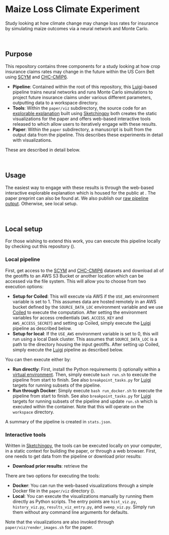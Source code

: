 # Maize Loss Climate Experiment
Study looking at how climate change may change loss rates for insurance by simulating maize outcomes via a neural network and Monte Carlo.

<br>

## Purpose 
This repository contains three components for a study looking at how crop insurance claims rates may change in the future within the US Corn Belt using [SCYM]() and [CHC-CMIP6]().

 - **Pipeline**: Contained within the root of this repository, this [Luigi]()-based pipeline trains neural networks and runs Monte Carlo simulations to project future insurance claims under various different parameters, outputting data to a workspace directory.
 - **Tools**: Within the `paper/viz` subdirectory, the source code for an [explorable explanation]() built using [Sketchingpy]() both creates the static visualizations for the paper and offers web-based interactive tools released to []() which allow users to iteratively engage with these results.
 - **Paper**: Within the `paper` subdirectory, a manuscript is built from the output data from the pipeline. This describes these experiments in detail with visualizations.

These are described in detail below.

<br>

## Usage
The easiest way to engage with these results is through the web-based interactive explorable explanation which is housed for the public at . The paper preprint can also be found at. We also publish our [raw pipeline output](). Otherwise, see local setup.

<br>

## Local setup
For those wishing to extend this work, you can execute this pipeline locally by checking out this repository ().

### Local pipeline
First, get access to the [SCYM]() and [CHC-CMIP6]() datasets and download all of the geotiffs to an AWS S3 Bucket or another location which can be accessed via the file system. This will allow you to choose from two execution options:

 - **Setup for Coiled**: This will execute via AWS if the `USE_AWS` environment variable is set to 1. This assumes data are hosted remotely in an AWS bucket defined by the `SOURCE_DATA_LOC` environment variable and we use [Coiled]() to execute the computation. After setting the environment variables for access credientials (`AWS_ACCESS_KEY` and `AWS_ACCESS_SECRET`) and setting up Coiled, simply execute the [Luigi]() pipeline as described below.
 - **Setup for local**: If the `USE_AWS` environment variable is set to 0, this will run using a local Dask cluster. This assumes that `SOURCE_DATA_LOC` is a path to the directory housing the input geotiffs. After setting up Coiled, simply execute the [Luigi]() pipeline as described below.

You can then execute either by:

 - **Run directly**: First, install the Python requirements () optionally within a [virtual environment](). Then, simply execute `bash run.sh` to execute the pipeline from start to finish. See also `breakpoint_tasks.py` for [Luigi]() targets for running subsets of the pipeline. 
 - **Run through Docker**: Simply execute `bash run_docker.sh` to execute the pipeline from start to finish. See also `breakpoint_tasks.py` for [Luigi]() targets for running subsets of the pipeline and update `run.sh` which is executed within the container. Note that this will operate on the `workspace` directory.

A summary of the pipeline is created in `stats.json`.

### Interactive tools
Written in [Sketchingpy](), the tools can be executed locally on your computer, in a static context for building the paper, or through a web browser. First, one needs to get data from the pipeline or download prior results:

 - **Download prior results**: retrieve the 

There are two options for executing the tools:

 - **Docker**: You can run the web-based visualizations through a simple Docker file in the `paper/viz` directory ().
 - **Local**: You can execute the visualizations manually by running them directly as Python scripts. The entry points are `hist_viz.py`, `history_viz.py`, `results_viz_entry.py`, and `sweep_viz.py`. Simply run them without any command line arguments for defaults.

Note that the visualizations are also invoked through `paper/viz/render_images.sh` for the paper.